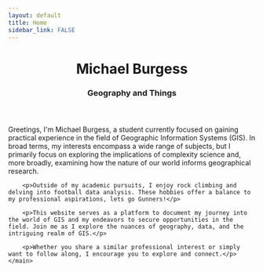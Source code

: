 ```yaml
---
layout: default
title: Home
sidebar_link: FALSE
---
```

<html lang="en">
<body>
    <header>
        <h1>Michael Burgess</h1>
        <h3>Geography and Things</h3>
    </header>
    <main>
        <p>Greetings, I'm Michael Burgess, a student currently focused on gaining practical experience in the field of Geographic Information Systems (GIS). In broad terms, my interests encompass a wide range of subjects, but I primarily focus on exploring the implications of complexity science and, more broadly, examining how the nature of our world informs geographical research.</p>

        <p>Outside of my academic pursuits, I enjoy rock climbing and delving into football data analysis. These hobbies offer a balance to my professional aspirations, lets go Gunners!</p>

        <p>This website serves as a platform to document my journey into the world of GIS and my endeavors to secure opportunities in the field. Join me as I explore the nuances of geography, data, and the intriguing realm of GIS.</p>

        <p>Whether you share a similar professional interest or simply want to follow along, I encourage you to explore and connect.</p>
    </main>
</body>
</html>